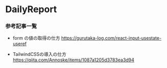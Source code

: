 # DailyReport

### 参考記事一覧
- form の値の取得の仕方
https://gurutaka-log.com/react-input-usestate-useref

- TailwindCSSの導入の仕方
https://qiita.com/Annoske/items/1087a1205d3783ea3d94
